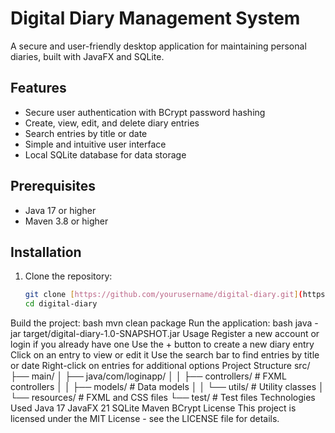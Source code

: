 # Digital Diary Management System

A secure and user-friendly desktop application for maintaining personal diaries, built with JavaFX and SQLite.

## Features

- Secure user authentication with BCrypt password hashing
- Create, view, edit, and delete diary entries
- Search entries by title or date
- Simple and intuitive user interface
- Local SQLite database for data storage

## Prerequisites

- Java 17 or higher
- Maven 3.8 or higher

## Installation

1. Clone the repository:
   ```bash
   git clone [https://github.com/yourusername/digital-diary.git](https://github.com/yourusername/digital-diary.git)
   cd digital-diary
Build the project:
bash
mvn clean package
Run the application:
bash
java -jar target/digital-diary-1.0-SNAPSHOT.jar
Usage
Register a new account or login if you already have one
Use the + button to create a new diary entry
Click on an entry to view or edit it
Use the search bar to find entries by title or date
Right-click on entries for additional options
Project Structure
src/
├── main/
│   ├── java/com/loginapp/
│   │   ├── controllers/     # FXML controllers
│   │   ├── models/          # Data models
│   │   └── utils/           # Utility classes
│   └── resources/           # FXML and CSS files
└── test/                    # Test files
Technologies Used
Java 17
JavaFX 21
SQLite
Maven
BCrypt
License
This project is licensed under the MIT License - see the LICENSE file for details.

